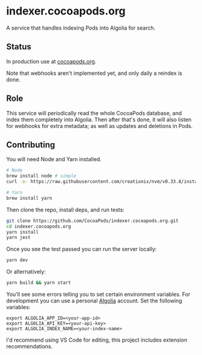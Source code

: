 # indexer.cocoapods.org

A service that handles indexing Pods into Algolia for search.

## Status

In production use at [cocoapods.org](https://cocoapods.org).

Note that webhooks aren't implemented yet, and only daily a reindex is done.

## Role

This service will periodically read the whole CocoaPods database, and index them completely into Algolia. Then after that's done, it will also listen for webhooks for extra metadata; as well as updates and deletions in Pods.

## Contributing

You will need Node and Yarn installed.

```sh
# Node
brew install node # simple
curl -o- https://raw.githubusercontent.com/creationix/nvm/v0.33.8/install.sh | bash # node version manager

# Yarn
brew install yarn
```

Then clone the repo, install deps, and run tests:

```sh
git clone https://github.com/CocoaPods/indexer.cocoapods.org.git
cd indexer.cocoapods.org
yarn install
yarn jest
```

Once you see the test passed you can run the server locally:

```sh
yarn dev
```

Or alternatively:

```sh
yarn build && yarn start
```

You'll see some errors telling you to set certain environment variables. For development you can use a personal [Algolia](https://www.algolia.com/) account. Set the following variables:

```
export ALGOLIA_APP_ID=<your-app-id>
export ALGOLIA_API_KEY=<your-api-key>
export ALGOLIA_INDEX_NAME=<your-index-name>
```

I'd recommend using VS Code for editing, this project includes extension recommendations.
